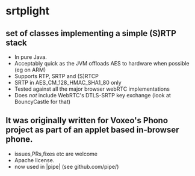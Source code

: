 # srtplight
## set of classes implementing a simple (S)RTP stack
 - In pure Java. 
 - Acceptably quick as the JVM offloads AES to hardware when possible (eg on ARM)
 - Supports RTP, SRTP and (S)RTCP 
 - SRTP in AES_CM_128_HMAC_SHA1_80 only
 - Tested against all the major browser webRTC implementations 
 - Does _not_ include WebRTC's DTLS-SRTP key exchange (look at BouncyCastle for that)
 ## It was originally written for Voxeo's Phono project as part of an applet based in-browser phone.
 - issues,PRs,fixes etc are welcome
 - Apache license.
 - now used in |pipe| (see github.com/pipe/)
